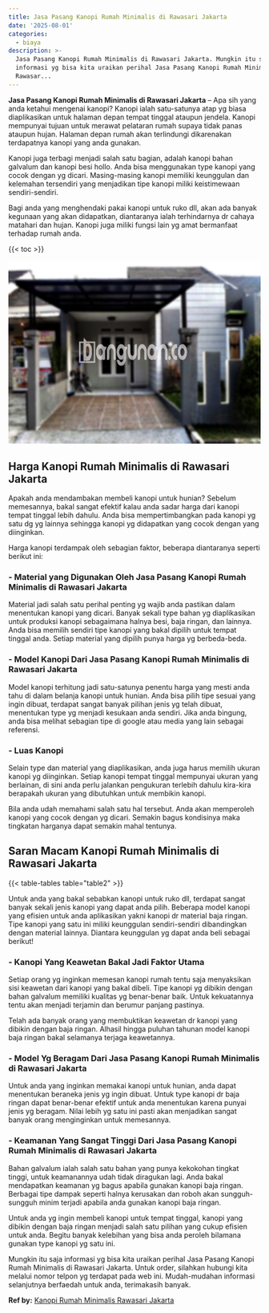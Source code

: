 ```yaml
---
title: Jasa Pasang Kanopi Rumah Minimalis di Rawasari Jakarta
date: '2025-08-01'
categories:
  - biaya
description: >-
  Jasa Pasang Kanopi Rumah Minimalis di Rawasari Jakarta. Mungkin itu saja
  informasi yg bisa kita uraikan perihal Jasa Pasang Kanopi Rumah Minimalis di
  Rawasar...
---
```


**Jasa Pasang Kanopi Rumah Minimalis di Rawasari Jakarta** – Apa sih yang anda ketahui mengenai kanopi? Kanopi ialah satu-satunya atap yg biasa diaplikasikan untuk halaman depan tempat tinggal ataupun jendela. Kanopi mempunyai tujuan untuk merawat pelataran rumah supaya tidak panas ataupun hujan. Halaman depan rumah akan terlindungi dikarenakan terdapatnya kanopi yang anda gunakan.

Kanopi juga terbagi menjadi salah satu bagian, adalah kanopi bahan galvalum dan kanopi besi hollo. Anda bisa menggunakan type kanopi yang cocok dengan yg dicari. Masing-masing kanopi memiliki keunggulan dan kelemahan tersendiri yang menjadikan tipe kanopi miliki keistimewaan sendiri-sendiri.

Bagi anda yang menghendaki pakai kanopi untuk ruko dll, akan ada banyak kegunaan yang akan didapatkan, diantaranya ialah terhindarnya dr cahaya matahari dan hujan. Kanopi juga miliki fungsi lain yg amat bermanfaat terhadap rumah anda.

{{< toc >}}

![Jasa Pasang Kanopi Rumah Minimalis di Rawasari Jakarta](/images/harga-kanopi-minimalis-29.png)

## Harga Kanopi Rumah Minimalis di Rawasari Jakarta

Apakah anda mendambakan membeli kanopi untuk hunian? Sebelum memesannya, bakal sangat efektif kalau anda sadar harga dari kanopi tempat tinggal lebih dahulu. Anda bisa mempertimbangkan pada kanopi yg satu dg yg lainnya sehingga kanopi yg didapatkan yang cocok dengan yang diinginkan.

Harga kanopi terdampak oleh sebagian faktor, beberapa diantaranya seperti berikut ini:

### \- Material yang Digunakan Oleh Jasa Pasang Kanopi Rumah Minimalis di Rawasari Jakarta

Material jadi salah satu perihal penting yg wajib anda pastikan dalam menentukan kanopi yang dicari. Banyak sekali type bahan yg diaplikasikan untuk produksi kanopi sebagaimana halnya besi, baja ringan, dan lainnya. Anda bisa memilih sendiri tipe kanopi yang bakal dipilih untuk tempat tinggal anda. Setiap material yang dipilih punya harga yg berbeda-beda.

### \- Model Kanopi Dari Jasa Pasang Kanopi Rumah Minimalis di Rawasari Jakarta

Model kanopi terhitung jadi satu-satunya penentu harga yang mesti anda tahu di dalam belanja kanopi untuk hunian. Anda bisa pilih tipe sesuai yang ingin dibuat, terdapat sangat banyak pilihan jenis yg telah dibuat, menentukan type yg menjadi kesukaan anda sendiri. Jika anda bingung, anda bisa melihat sebagian tipe di google atau media yang lain sebagai referensi.

### \- Luas Kanopi

Selain type dan material yang diaplikasikan, anda juga harus memilih ukuran kanopi yg diinginkan. Setiap kanopi tempat tinggal mempunyai ukuran yang berlainan, di sini anda perlu jalankan pengukuran terlebih dahulu kira-kira berapakah ukuran yang dibutuhkan untuk membikin kanopi.

Bila anda udah memahami salah satu hal tersebut. Anda akan memperoleh kanopi yang cocok dengan yg dicari. Semakin bagus kondisinya maka tingkatan harganya dapat semakin mahal tentunya.

## Saran Macam Kanopi Rumah Minimalis di Rawasari Jakarta

{{< table-tables table="table2" >}}

Untuk anda yang bakal sebabkan kanopi untuk ruko dll, terdapat sangat banyak sekali jenis kanopi yang dapat anda pilih. Beberapa model kanopi yang efisien untuk anda aplikasikan yakni kanopi dr material baja ringan. Tipe kanopi yang satu ini miliki keunggulan sendiri-sendiri dibandingkan dengan material lainnya. Diantara keunggulan yg dapat anda beli sebagai berikut!

### \- Kanopi Yang Keawetan Bakal Jadi Faktor Utama

Setiap orang yg inginkan memesan kanopi rumah tentu saja menyaksikan sisi keawetan dari kanopi yang bakal dibeli. Tipe kanopi yg dibikin dengan bahan galvalum memiliki kualitas yg benar-benar baik. Untuk kekuatannya tentu akan menjadi terjamin dan berumur panjang pastinya.

Telah ada banyak orang yang membuktikan keawetan dr kanopi yang dibikin dengan baja ringan. Alhasil hingga puluhan tahunan model kanopi baja ringan bakal selamanya terjaga keawetannya.

### \- Model Yg Beragam Dari Jasa Pasang Kanopi Rumah Minimalis di Rawasari Jakarta

Untuk anda yang inginkan memakai kanopi untuk hunian, anda dapat menentukan beraneka jenis yg ingin dibuat. Untuk type kanopi dr baja ringan dapat benar-benar efektif untuk anda menentukan karena punyai jenis yg beragam. Nilai lebih yg satu ini pasti akan menjadikan sangat banyak orang menginginkan untuk memesannya.

### \- Keamanan Yang Sangat Tinggi Dari Jasa Pasang Kanopi Rumah Minimalis di Rawasari Jakarta

Bahan galvalum ialah salah satu bahan yang punya kekokohan tingkat tinggi, untuk keamanannya udah tidak diragukan lagi. Anda bakal mendapatkan keamanan yg bagus apabila gunakan kanopi baja ringan. Berbagai tipe dampak seperti halnya kerusakan dan roboh akan sungguh-sungguh minim terjadi apabila anda gunakan kanopi baja ringan.

Untuk anda yg ingin membeli kanopi untuk tempat tinggal, kanopi yang dibikin dengan baja ringan menjadi salah satu pilihan yang cukup efisien untuk anda. Begitu banyak kelebihan yang bisa anda peroleh bilamana gunakan type kanopi yg satu ini.

Mungkin itu saja informasi yg bisa kita uraikan perihal Jasa Pasang Kanopi Rumah Minimalis di Rawasari Jakarta. Untuk order, silahkan hubungi kita melalui nomor telpon yg terdapat pada web ini. Mudah-mudahan informasi selanjutnya berfaedah untuk anda, terimakasih banyak.

**Ref by:**  [Kanopi Rumah Minimalis Rawasari Jakarta](https://id.wikipedia.org/wiki/Kanopi)
